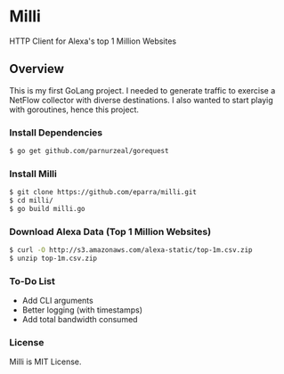 # Milli
HTTP Client for Alexa's top 1 Million Websites

## Overview

This is my first GoLang project.  I needed to generate traffic to exercise a NetFlow collector with diverse destinations.  I also wanted to start playig with goroutines, hence this project.   

### Install Dependencies 

```bash
$ go get github.com/parnurzeal/gorequest
```

### Install Milli

```bash
$ git clone https://github.com/eparra/milli.git
$ cd milli/
$ go build milli.go
```

### Download Alexa Data (Top 1 Million Websites)
```bash
$ curl -O http://s3.amazonaws.com/alexa-static/top-1m.csv.zip
$ unzip top-1m.csv.zip 
```

### To-Do List

* Add CLI arguments
* Better logging (with timestamps)
* Add total bandwidth consumed

### License

Milli is MIT License.
